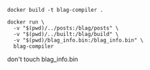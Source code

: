 ```
docker build -t blag-compiler .
```

```
docker run \
  -v "$(pwd)/../posts:/blag/posts" \
  -v "$(pwd)/../built:/blag/build" \
  -v "$(pwd)/blag_info.bin:/blag_info.bin" \
  blag-compiler
```

don't touch blag_info.bin